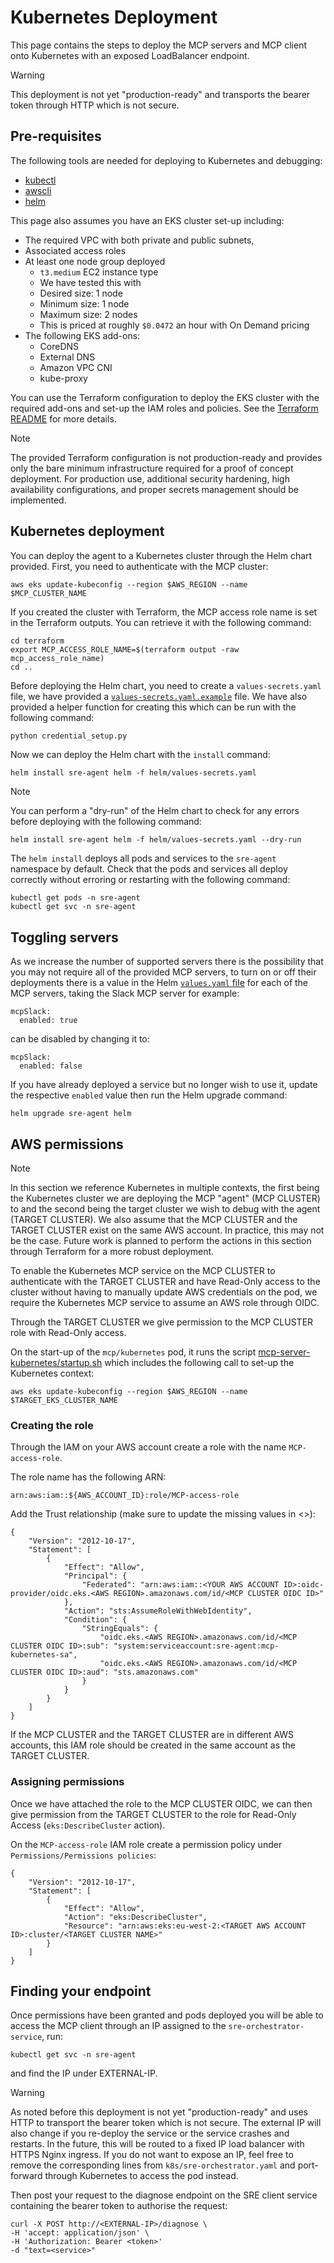 # Kubernetes Deployment

This page contains the steps to deploy the MCP servers and MCP client onto Kubernetes with an exposed LoadBalancer endpoint.

> [!WARNING]
> This deployment is not yet "production-ready" and transports the bearer token through HTTP which is not secure.

## Pre-requisites

The following tools are needed for deploying to Kubernetes and debugging:
- [kubectl](https://kubernetes.io/docs/tasks/tools/)
- [awscli](https://docs.aws.amazon.com/cli/latest/userguide/getting-started-install.html)
- [helm](https://helm.sh/docs/intro/install/)

This page also assumes you have an EKS cluster set-up including:
- The required VPC with both private and public subnets,
- Associated access roles
-  At least one node group deployed
   -  `t3.medium` EC2 instance type
   -  We have tested this with
   -  Desired size: 1 node
   -  Minimum size: 1 node
   -  Maximum size: 2 nodes
   -  This is priced at roughly `$0.0472` an hour with On Demand pricing
-  The following EKS add-ons:
   - CoreDNS
   - External DNS
   - Amazon VPC CNI
   - kube-proxy

You can use the Terraform configuration to deploy the EKS cluster with the required add-ons and set-up the IAM roles and policies. See the [Terraform README](/terraform/README.md) for more details.

> [!NOTE]
> The provided Terraform configuration is not production-ready and provides only the bare minimum infrastructure required for a proof of concept deployment. For production use, additional security hardening, high availability configurations, and proper secrets management should be implemented.

## Kubernetes deployment

You can deploy the agent to a Kubernetes cluster through the Helm chart provided. First, you need to authenticate with the MCP cluster:

```
aws eks update-kubeconfig --region $AWS_REGION --name $MCP_CLUSTER_NAME
```

If you created the cluster with Terraform, the MCP access role name is set in the Terraform outputs. You can retrieve it with the following command:

```
cd terraform
export MCP_ACCESS_ROLE_NAME=$(terraform output -raw mcp_access_role_name)
cd ..
```

Before deploying the Helm chart, you need to create a `values-secrets.yaml` file, we have provided a [`values-secrets.yaml.example`](../charts/sre-agent/values-secrets.yaml.example) file. We have also provided a helper function for creating this which can be run with the following command:

```bash
python credential_setup.py
```

Now we can deploy the Helm chart with the `install` command:

```
helm install sre-agent helm -f helm/values-secrets.yaml
```

> [!NOTE]
> You can perform a "dry-run" of the Helm chart to check for any errors before deploying with the following command:
> ```
> helm install sre-agent helm -f helm/values-secrets.yaml --dry-run
> ```

The `helm install` deploys all pods and services to the `sre-agent` namespace by default. Check that the pods and services all deploy correctly without erroring or restarting with the following command:
```
kubectl get pods -n sre-agent
kubectl get svc -n sre-agent
```

## Toggling servers

As we increase the number of supported servers there is the possibility that you may not require all of the provided MCP servers, to turn on or off their deployments there is a value in the Helm [`values.yaml` file](/charts/sre-agent/values.yaml) for each of the MCP servers, taking the Slack MCP server for example:

```
mcpSlack:
  enabled: true
```

can be disabled by changing it to:

```
mcpSlack:
  enabled: false
```

If you have already deployed a service but no longer wish to use it, update the respective `enabled` value then run the Helm upgrade command:

```
helm upgrade sre-agent helm
```

## AWS permissions

> [!NOTE]
> In this section we reference Kubernetes in multiple contexts, the first being the Kubernetes cluster we are deploying the MCP "agent" (MCP CLUSTER) to and the second being the target cluster we wish to debug with the agent (TARGET CLUSTER).
> We also assume that the MCP CLUSTER and the TARGET CLUSTER exist on the same AWS account. In practice, this may not be the case.
> Future work is planned to perform the actions in this section through Terraform for a more robust deployment.

To enable the Kubernetes MCP service on the MCP CLUSTER to authenticate with the TARGET CLUSTER and have Read-Only access to the cluster without having to manually update AWS credentials on the pod, we require the Kubernetes MCP service to assume an AWS role through OIDC.

Through the TARGET CLUSTER we give permission to the MCP CLUSTER role with Read-Only access.

On the start-up of the `mcp/kubernetes` pod, it runs the script [mcp-server-kubernetes/startup.sh](/sre_agent/servers/mcp-server-kubernetes/startup.sh) which includes the following call to set-up the Kubernetes context:

```
aws eks update-kubeconfig --region $AWS_REGION --name $TARGET_EKS_CLUSTER_NAME
```

### Creating the role

Through the IAM on your AWS account create a role with the name `MCP-access-role`.

The role name has the following ARN:
```
arn:aws:iam::${AWS_ACCOUNT_ID}:role/MCP-access-role
```

Add the Trust relationship (make sure to update the missing values in <>):

```
{
    "Version": "2012-10-17",
    "Statement": [
        {
            "Effect": "Allow",
            "Principal": {
                "Federated": "arn:aws:iam::<YOUR AWS ACCOUNT ID>:oidc-provider/oidc.eks.<AWS REGION>.amazonaws.com/id/<MCP CLUSTER OIDC ID>"
            },
            "Action": "sts:AssumeRoleWithWebIdentity",
            "Condition": {
                "StringEquals": {
                    "oidc.eks.<AWS REGION>.amazonaws.com/id/<MCP CLUSTER OIDC ID>:sub": "system:serviceaccount:sre-agent:mcp-kubernetes-sa",
                    "oidc.eks.<AWS REGION>.amazonaws.com/id/<MCP CLUSTER OIDC ID>:aud": "sts.amazonaws.com"
                }
            }
        }
    ]
}
```

If the MCP CLUSTER and the TARGET CLUSTER are in different AWS accounts, this IAM role should be created in the same account as the TARGET CLUSTER.

### Assigning permissions

Once we have attached the role to the MCP CLUSTER OIDC, we can then give permission from the TARGET CLUSTER to the role for Read-Only Access (`eks:DescribeCluster` action).

On the `MCP-access-role` IAM role create a permission policy under `Permissions/Permissions policies`:
```
{
	"Version": "2012-10-17",
	"Statement": [
		{
			"Effect": "Allow",
			"Action": "eks:DescribeCluster",
			"Resource": "arn:aws:eks:eu-west-2:<TARGET AWS ACCOUNT ID>:cluster/<TARGET CLUSTER NAME>"
		}
	]
}
```

## Finding your endpoint

Once permissions have been granted and pods deployed you will be able to access the MCP client through an IP assigned to the `sre-orchestrator-service`, run:

```
kubectl get svc -n sre-agent
```
and find the IP under EXTERNAL-IP.

> [!WARNING]
> As noted before this deployment is not yet "production-ready" and uses HTTP to transport the bearer token which is not secure. The external IP will also change if you re-deploy the service or the service crashes and restarts.
> In the future, this will be routed to a fixed IP load balancer with HTTPS Nginx ingress.
> If you do not want to expose an IP, feel free to remove the corresponding lines from `k8s/sre-orchestrator.yaml` and port-forward through Kubernetes to access the pod instead.

Then post your request to the diagnose endpoint on the SRE client service containing the bearer token to authorise the request:

```
curl -X POST http://<EXTERNAL-IP>/diagnose \
-H 'accept: application/json' \
-H 'Authorization: Bearer <token>'
-d "text=<service>"
```
